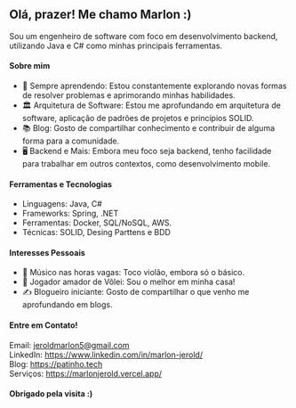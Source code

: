 ## Olá, prazer! Me chamo Marlon :)

Sou um engenheiro de software com foco em desenvolvimento backend, utilizando Java e C# como minhas principais ferramentas.

#### Sobre mim
- 🌱 Sempre aprendendo: Estou constantemente explorando novas formas de resolver problemas e aprimorando minhas habilidades.
- 🏛️ Arquitetura de Software: Estou me aprofundando em arquitetura de software, aplicação de padrões de projetos e princípios SOLID.
- 📚 Blog: Gosto de compartilhar conhecimento e contribuir de alguma forma para a comunidade.
- 🖥️ Backend e Mais: Embora meu foco seja backend, tenho facilidade para trabalhar em outros contextos, como desenvolvimento mobile.

#### Ferramentas e Tecnologias
- Linguagens: Java, C#
- Frameworks: Spring, .NET
- Ferramentas: Docker, SQL/NoSQL, AWS.
- Técnicas: SOLID, Desing Parttens e BDD

#### Interesses Pessoais
- 🎸 Músico nas horas vagas: Toco violão, embora só o básico.
- 🏐 Jogador amador de Vôlei: Sou o melhor em minha casa!
- ✍️ Blogueiro iniciante: Gosto de compartilhar o que venho me aprofundando em blogs.

#### Entre em Contato!

Email: jeroldmarlon5@gmail.com <br>
LinkedIn: https://www.linkedin.com/in/marlon-jerold/ <br>
Blog: https://patinho.tech <br>
Serviços: https://marlonjerold.vercel.app/


#### Obrigado pela visita :)

